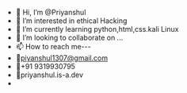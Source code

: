- 👋 Hi, I’m @Priyanshul
- 👀 I’m interested in ethical Hacking
- 🌱 I’m currently learning python,html,css.kali Linux
- 💞️ I’m looking to collaborate on ...
- 📫 How to reach me---
- 📩piyanshul1307@gmail.com
- 📱+91 9319930795
- 📄priyanshul.is-a.dev
- 

<!---
Priyanshul130/Priyanshul130 is a ✨ special ✨ repository because its `README.md` (this file) appears on your GitHub profile.
You can click the Preview link to take a look at your changes.
--->
